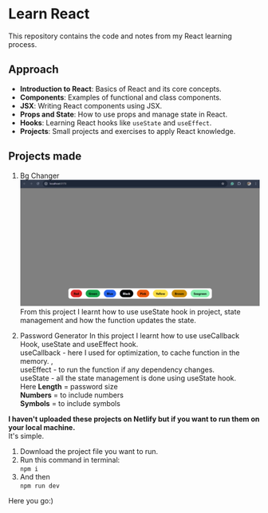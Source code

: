 # Learn React

This repository contains the code and notes from my React learning process.

## Approach
- **Introduction to React**: Basics of React and its core concepts.
- **Components**: Examples of functional and class components.
- **JSX**: Writing React components using JSX.
- **Props and State**: How to use props and manage state in React.
- **Hooks**: Learning React hooks like `useState` and `useEffect`.
- **Projects**: Small projects and exercises to apply React knowledge.

## Projects made
1. Bg Changer
![Background Changer](./images/bgChanger.png "Background Changer")
From this project I learnt how to use useState hook in project, state management and how the function updates the state.

2. Password Generator
In this project I learnt how to use useCallback Hook, useState and useEffect hook. <br>
useCallback - here I used for optimization, to cache function in the memory. ,<br>
useEffect - to run the function if any dependency changes. <br>
useState - all the state management is done using useState hook.  <br>
Here **Length** = password size <br>
**Numbers** = to include numbers <br>
**Symbols** = to include symbols <br>



**I haven't uploaded these projects on Netlify but if you want to run them on your local machine.** <br>
It's simple. <br>
1. Download the project file you want to run.
2. Run this command in terminal: <br>
`npm i` <br>
3. And then <br>
`npm run dev`

Here you go:)


